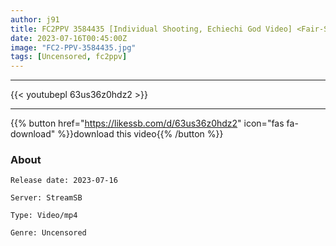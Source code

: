 ```yaml
---
author: j91
title: FC2PPV 3584435 [Individual Shooting, Echiechi God Video] <Fair-Skinned Shaved Pussy **> Infinite Cunnilingus With Obscene Pussy! Throat Gun Thrust Blow! Beware Of Too Erotic Smiles And Live Faces! Flirting Sex! !
date: 2023-07-16T00:45:00Z
image: "FC2-PPV-3584435.jpg"
tags: [Uncensored, fc2ppv]
---
```

___

{{< youtubepl 63us36z0hdz2 >}}
___

{{% button href="https://likessb.com/d/63us36z0hdz2" icon="fas fa-download" %}}download this video{{% /button %}}
### About

`Release date: 2023-07-16`

`Server: StreamSB`

`Type: Video/mp4`

`Genre:	Uncensored`